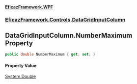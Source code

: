 #### [EficazFramework.WPF](EficazFrameworkWPF.md 'EficazFramework WPF')
### [EficazFramework.Controls](EficazFrameworkWPF.md#EficazFramework.Controls 'EficazFramework.Controls').[DataGridInputColumn](EficazFramework.Controls/DataGridInputColumn.md 'EficazFramework.Controls.DataGridInputColumn')

## DataGridInputColumn.NumberMaximum Property

```csharp
public double NumberMaximum { get; set; }
```

#### Property Value
[System.Double](https://docs.microsoft.com/en-us/dotnet/api/System.Double 'System.Double')
